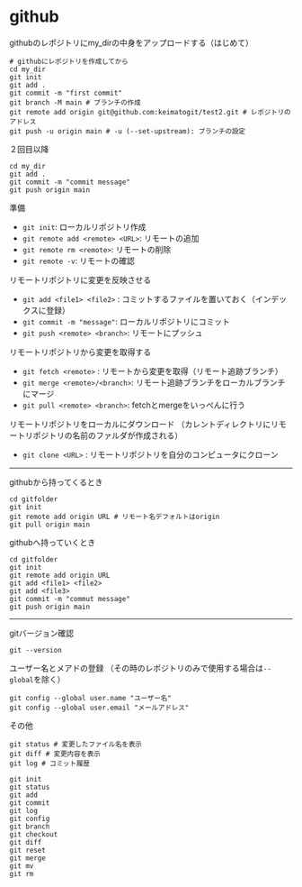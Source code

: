 # github



githubのレポジトリにmy_dirの中身をアップロードする（はじめて）

```
# githubにレポジトリを作成してから
cd my_dir
git init
git add .
git commit -m "first commit"
git branch -M main # ブランチの作成
git remote add origin git@github.com:keimatogit/test2.git # レポジトリのアドレス
git push -u origin main # -u (--set-upstream): ブランチの設定
```

２回目以降

```
cd my_dir
git add .
git commit -m "commit message"
git push origin main
```




準備
- `git init`: ローカルリポジトリ作成
- `git remote add <remote> <URL>`: リモートの追加
- `git remote rm <remote>`: リモートの削除
- `git remote -v`: リモートの確認

リモートリポジトリに変更を反映させる
- `git add <file1> <file2>` : コミットするファイルを置いておく（インデックスに登録）
- `git commit -m "message"`: ローカルリポジトリにコミット
- `git push <remote> <branch>`: リモートにプッシュ

リモートリポジトリから変更を取得する
- `git fetch <remote>` : リモートから変更を取得（リモート追跡ブランチ）
- `git merge <remote>/<branch>`: リモート追跡ブランチをローカルブランチにマージ
- `git pull <remote> <branch>`: fetchとmergeをいっぺんに行う

リモートリポジトリをローカルにダウンロード
（カレントディレクトリにリモートリポジトリの名前のファルダが作成される）
- `git clone <URL>` : リモートリポジトリを自分のコンピュータにクローン

-----

githubから持ってくるとき
```
cd gitfolder
git init
git remote add origin URL # リモート名デフォルトはorigin
git pull origin main
```
githubへ持っていくとき
```
cd gitfolder
git init
git remote add origin URL
git add <file1> <file2>
git add <file3>
git commit -m "commut message"
git push origin main
```



-----

gitバージョン確認

```
git --version
```

ユーザー名とメアドの登録
（その時のレポジトリのみで使用する場合は`--global`を除く）

```
git config --global user.name "ユーザー名"
git config --global user.email "メールアドレス"
```

その他

```
git status # 変更したファイル名を表示
git diff # 変更内容を表示
git log # コミット履歴
```


```
git init
git status
git add
git commit
git log
git config
git branch
git checkout
git diff
git reset
git merge
git mv
git rm
```